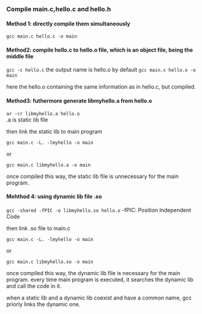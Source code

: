 ### Compile main.c,hello.c and hello.h

#### Method 1: directly compile them simultaneously

`gcc main.c hello.c -o main`

#### Method2: compile hello.c to hello.o file, which is an object file, being the middle file

`gcc -c hello.c`  the output name is hello.o by default 
`gcc main.c hello.o -o main` 

here the hello.o containing the same information as in hello.c, but compiled.

#### Method3: futhermore generate libmyhello.a from hello.o

`ar -cr libmyhello.a hello.o`  
.a is static lib file

then link the static lib to main program

`gcc main.c -L. -lmyhello -o main`

or

`gcc main.c libmyhello.a -o main`

once compiled this way, the static lib file is unnecessary for the main program.

#### Mehthod 4: using dynamic lib file .so

`gcc -shared -fPIC -o libmyhello.so hello.o`
-fPIC: Position Independent Code

then link .so file to main.c

`gcc main.c -L. -lmyhello -o main`

or 

`gcc main.c libmyhello.so -o main`

once compiled this way, the dynamic lib file is necessary for the main program.
every time main program is executed, it searches the dynamic lib and call the code in it.

when a static lib and a dynamic lib coexist and have a common name, gcc priorly links the dynamic one.
